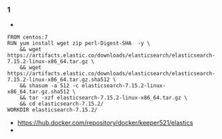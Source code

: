 ### 1 ###
* 
```
FROM centos:7
RUN yum install wget zip perl-Digest-SHA  -y \
    && wget https://artifacts.elastic.co/downloads/elasticsearch/elasticsearch-7.15.2-linux-x86_64.tar.gz \
    && wget https://artifacts.elastic.co/downloads/elasticsearch/elasticsearch-7.15.2-linux-x86_64.tar.gz.sha512 \
    && shasum -a 512 -c elasticsearch-7.15.2-linux-x86_64.tar.gz.sha512 \
    && tar -xzf elasticsearch-7.15.2-linux-x86_64.tar.gz \
    && cd elasticsearch-7.15.2/
WORKDIR elasticsearch-7.15.2/
```
* https://hub.docker.com/repository/docker/keeper521/elastics
* 
